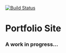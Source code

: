 [![Build Status](https://travis-ci.org/ihavenoidea14/timestamp.svg?branch=master)](https://travis-ci.org/ihavenoidea14/portfolio)

# Portfolio Site

### A work in progress...